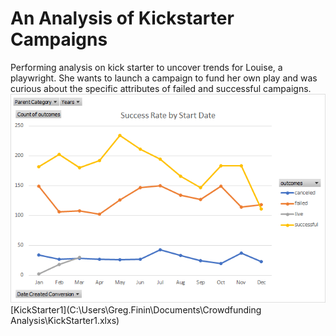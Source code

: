 # An Analysis of Kickstarter Campaigns
Performing analysis on kick starter to uncover trends for Louise, a playwright. She wants to launch a campaign to fund her own play and was curious about the specific attributes of failed and successful campaigns.
![SuccessRate](https://github.com/Greg-Finin/kickstarter-analysis/blob/master/SuccessRate.png)
[KickStarter1](C:\Users\Greg.Finin\Documents\Crowdfunding Analysis\KickStarter1.xlxs)

